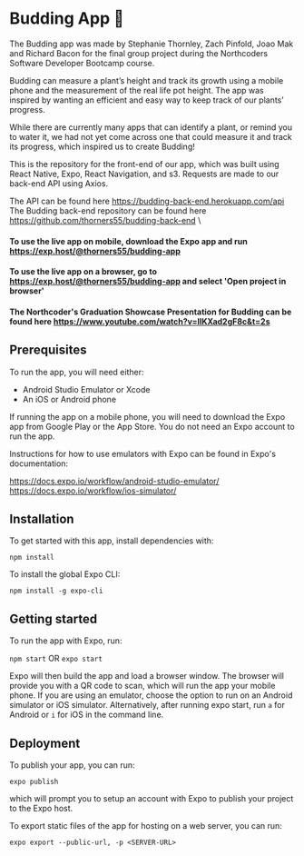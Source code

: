 # Budding App 🌱

The Budding app was made by Stephanie Thornley, Zach Pinfold, Joao Mak and Richard Bacon for the final group project during the Northcoders Software Developer Bootcamp course.

Budding can measure a plant’s height and track its growth using a mobile phone and the measurement of the real life pot height. The app was inspired by wanting an efficient and easy way to keep track of our plants’ progress.

While there are currently many apps that can identify a plant, or remind you to water it, we had not yet come across one that could measure it and track its progress, which inspired us to create Budding!

This is the repository for the front-end of our app, which was built using React Native, Expo, React Navigation, and s3. Requests are made to our back-end API using Axios.

The API can be found here https://budding-back-end.herokuapp.com/api \
The Budding back-end repository can be found here https://github.com/thorners55/budding-back-end \

#### To use the live app on mobile, download the Expo app and run https://exp.host/@thorners55/budding-app

#### To use the live app on a browser, go to https://exp.host/@thorners55/budding-app and select 'Open project in browser'

#### The Northcoder's Graduation Showcase Presentation for Budding can be found here https://www.youtube.com/watch?v=llKXad2gF8c&t=2s

## Prerequisites

To run the app, you will need either:

- Android Studio Emulator or Xcode
- An iOS or Android phone

If running the app on a mobile phone, you will need to download the Expo app from Google Play or the App Store.
You do not need an Expo account to run the app.

Instructions for how to use emulators with Expo can be found in Expo's documentation:

https://docs.expo.io/workflow/android-studio-emulator/ \
https://docs.expo.io/workflow/ios-simulator/

## Installation

To get started with this app, install dependencies with:

`npm install`

To install the global Expo CLI:

`npm install -g expo-cli`

## Getting started

To run the app with Expo, run:

`npm start`
OR
`expo start`

Expo will then build the app and load a browser window.
The browser will provide you with a QR code to scan, which will run the app your mobile phone.
If you are using an emulator, choose the option to run on an Android simulator or iOS simulator. Alternatively, after running expo start, run `a` for Android or `i` for iOS in the command line.

## Deployment

To publish your app, you can run:

`expo publish`

which will prompt you to setup an account with Expo to publish your project to the Expo host.

To export static files of the app for hosting on a web server, you can run:

`expo export --public-url, -p <SERVER-URL>`
